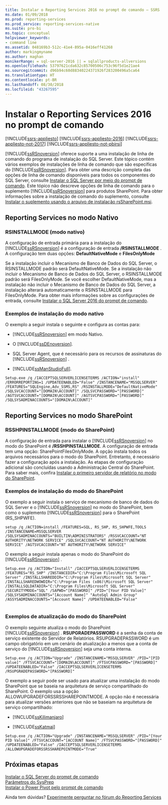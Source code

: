 ```yaml
---
title: Instalar o Reporting Services 2016 no prompt de comando – SSRS | Microsoft Docs
ms.date: 01/09/2018
ms.prod: reporting-services
ms.prod_service: reporting-services-native
ms.suite: pro-bi
ms.topic: conceptual
helpviewer_keywords:
- command line
ms.assetid: 048169b3-512c-41e4-895a-0416eff41268
author: markingmyname
ms.author: maghan
monikerRange: = sql-server-2016 || = sqlallproducts-allversions
ms.openlocfilehash: 53797621cda632c85700506c753c96f5d1e21ae4
ms.sourcegitcommit: d96b94c60d88340224371926f283200496a5ca64
ms.translationtype: HT
ms.contentlocale: pt-BR
ms.lasthandoff: 08/30/2018
ms.locfileid: "43267595"
---
```

# <a name="install-reporting-services-2016-at-the-command-prompt"></a>Instalar o Reporting Services 2016 no prompt de comando

[!INCLUDE[ssrs-appliesto](../../includes/ssrs-appliesto.md)] [!INCLUDE[ssrs-appliesto-2016](../../includes/ssrs-appliesto-2016.md)] [!INCLUDE[ssrs-appliesto-not-2017](../../includes/ssrs-appliesto-not-2017.md)] [!INCLUDE[ssrs-appliesto-not-pbirsi](../../includes/ssrs-appliesto-not-pbirs.md)]

[!INCLUDE[ssRSnoversion](../../includes/ssrsnoversion-md.md)] oferece suporte a uma instalação de linha de comando do programa de instalação do SQL Server. Este tópico contém vários exemplos de instalações de linha de comando que são específicas do [!INCLUDE[ssRSnoversion](../../includes/ssrsnoversion-md.md)]. Para obter uma descrição completa das opções de linha de comando disponíveis para todos os componentes do SQL Server, consulte [Instalar o SQL Server por meio do prompt de comando](../../database-engine/install-windows/install-sql-server-2016-from-the-command-prompt.md). Este tópico não descreve opções de linha de comando para o suplemento [!INCLUDE[ssRSnoversion](../../includes/ssrsnoversion-md.md)] para produtos SharePoint. Para obter informações sobre a instalação de comando do suplemento, consulte [Instalar o suplemento usando o arquivo de instalação rsSharePoint.msi](../../reporting-services/install-windows/install-or-uninstall-the-reporting-services-add-in-for-sharepoint.md#bkmk_install_rssharepoint).

##  <a name="bkmk_native_mode"></a> Reporting Services no modo Nativo

### <a name="rsinstallmode-native-mode"></a>RSINSTALLMODE (modo nativo)
 A configuração de entrada primária para a instalação do [!INCLUDE[ssRSnoversion](../../includes/ssrsnoversion-md.md)] é a configuração de entrada **/RSINSTALLMODE** . A configuração tem duas opções: **DefaultNativeMode** e **FilesOnlyMode**  
  
 Se a instalação incluir o Mecanismo de Banco de Dados do SQL Server, o RSINSTALLMODE padrão será DefaultNativeMode. Se a instalação não incluir o Mecanismo de Banco de Dados do SQL Server, o RSINSTALLMODE padrão será FilesOnlyMode. Se você escolher DefaultNativeMode, mas a instalação não incluir o Mecanismo de Banco de Dados do SQL Server, a instalação alterará automaticamente o RSINSTALLMODE para FilesOnlyMode. Para obter mais informações sobre as configurações de entrada, consulte [Instalar o SQL Server 2016 do prompt de comando](../../database-engine/install-windows/install-sql-server-2016-from-the-command-prompt.md).

### <a name="examples-of-native-mode-installation"></a>Exemplos de instalação do modo nativo

 O exemplo a seguir instala o seguinte e configura as contas para:  
  
-   [!INCLUDE[ssRSnoversion](../../includes/ssrsnoversion-md.md)] em modo Nativo.  
  
-   O [!INCLUDE[ssDEnoversion](../../includes/ssdenoversion-md.md)].  
  
-   SQL Server Agent, que é necessário para os recursos de assinaturas do [!INCLUDE[ssRSnoversion](../../includes/ssrsnoversion-md.md)] .  
  
-   [!INCLUDE[ssManStudioFull](../../includes/ssmanstudiofull-md.md)].  
  
```  
Setup.exe /q /IACCEPTSQLSERVERLICENSETERMS /ACTION="install" /ERRORREPORTING=1 /UPDATEENABLED="False" /INSTANCENAME="MSSQLSERVER" /FEATURES="SQLEngine,Adv_SSMS,RS" /RSINSTALLMODE="DefaultNativeMode" /SQLSVCACCOUNT="[DOMAIN\ACCOUNT]" /SQLSVCPASSWORD="[PASSWORD]" /AGTSVCACCOUNT="[DOMAIN\ACCOUNT]" /AGTSVCPASSWORD="[PASSWORD]" /SQLSYSADMINACCOUNTS="[DOMAIN\ACCOUNT]"  
```  
  
##  <a name="bkmk_sharepoint_mode"></a> Reporting Services no modo SharePoint  
  
### <a name="rsshpinstallmode-sharepoint-mode"></a>RSSHPINSTALLMODE (modo do SharePoint)  
 A configuração de entrada para instalar o [!INCLUDE[ssRSnoversion](../../includes/ssrsnoversion-md.md)] no modo do SharePoint é **/RSSHPINSTALLMODE**. A configuração de entrada tem uma opção: SharePointFilesOnlyMode. A opção instala todos os arquivos necessários para o modo do SharePoint. Entretanto, é necessário fazer a configuração após a instalação. As etapas de configuração adicional são concluídas usando a Administração Central do SharePoint. Para saber mais, confira [Instalar o primeiro servidor de relatório no modo do SharePoint](install-the-first-report-server-in-sharepoint-mode.md).  
  
### <a name="examples-of-sharepoint-mode-installation"></a>Exemplos de instalação do modo do SharePoint  
 O exemplo a seguir instala o serviço de mecanismo de banco de dados do SQL Server e o [!INCLUDE[ssRSnoversion](../../includes/ssrsnoversion-md.md)] no modo do SharePoint, bem como o suplemento [!INCLUDE[ssRSnoversion](../../includes/ssrsnoversion-md.md)] para o SharePoint (RS_SHPWFE).  
  
```  
setup /q /ACTION=install /FEATURES=SQL, RS_SHP, RS_SHPWFE,TOOLS /INSTANCENAME=MSSQLSERVER /SQLSYSADMINACCOUNTS="BUILTIN\ADMINISTRATORS" /RSSVCACCOUNT="NT AUTHORITY\NETWORK SERVICE" /SQLSVCACCOUNT="NT AUTHORITY\NETWORK SERVICE" /AGTSVCACCOUNT="NT AUTHORITY\NETWORK SERVICE"  
```  
  
 O exemplo a seguir instala apenas o modo do SharePoint do [!INCLUDE[ssRSnoversion](../../includes/ssrsnoversion-md.md)] .  
  
```  
Setup.exe /q /ACTION="Install" /IACCEPTSQLSERVERLICENSETERMS /FEATURES="RS_SHP" /INSTANCEDIR="C:\Program Files\Microsoft SQL Server" /INSTALLSHAREDDIR="C:\Program Files\Microsoft SQL Server" /INSTALLSHAREDWOWDIR="C:\Program Files (x86)\Microsoft SQL Server" /INSTALLSQLDATADIR="C:\Program Files\Microsoft SQL Server" /SECURITYMODE="SQL" /SAPWD="[PASSWORD]" /PID="[Your PID Value]" /SQLSYSADMINACCOUNTS="[Account Name]" "AutoSql Admin Group" /ASSYSADMINACCOUNTS="[Account Name]" /UPDATEENABLED="False"  
  
```  
  
### <a name="examples-of-sharepoint-mode-upgrade"></a>Exemplos de atualização do modo do SharePoint  
 O exemplo seguinte atualiza o modo do SharePoint [!INCLUDE[ssRSnoversion](../../includes/ssrsnoversion-md.md)] . **RSUPGRADEPASSWORD** é a senha da conta de serviço existente do Servidor de Relatórios. RSUPGRADEPASSWORD é um campo obrigatório em um cenário de atualização a menos que a conta de serviço do [!INCLUDE[ssRSnoversion](../../includes/ssrsnoversion-md.md)] seja uma conta interna.  
  
```  
Setup.exe /q /ACTION="Upgrade" /INSTANCENAME="MSSQLSERVER" /PID="[PID value]" /FTSVCACCOUNT="[DOMAIN\ACCOUNT]" /FTSVCPASSWORD="[PASSWORD]" /UPDATEENABLED="False" /IACCEPTSQLSERVERLICENSETERMS /RSUPGRADEPASSWORD="[PASSWORD]"  
```  
  
 O exemplo a seguir pode ser usado para atualizar uma instalação do modo SharePoint que se baseia na arquitetura de serviço compartilhado do SharePoint. O exemplo usa a opção ALLOWUPGRADEFORSSRSSHAREPOINTMODE. A opção não é necessária para atualizar versões anteriores que não se baseiam na arquitetura de serviço compartilhado:  
  
-   [!INCLUDE[ssKilimanjaro](../../includes/sskilimanjaro-md.md)]  
  
-   [!INCLUDE[ssKatmai](../../includes/sskatmai-md.md)]  
  
```  
Setup.exe /q /ACTION="Upgrade" /INSTANCENAME="MSSQLSERVER" /PID="[Your PID Value]" /FTSVCACCOUNT="[ACCOUNT Name]" /FTSVCPASSWORD="[PASSWORD]" /UPDATEENABLED="False" /IACCEPTSQLSERVERLICENSETERMS /ALLOWUPGRADEFORSSRSSHAREPOINTMODE="True"  
```

## <a name="next-steps"></a>Próximas etapas

[Instalar o SQL Server do prompt de comando](../../database-engine/install-windows/install-sql-server-from-the-command-prompt.md)   
[Parâmetros do SysPrep](../../database-engine/install-windows/install-sql-server-from-the-command-prompt.md#SysPrep)   
[Instalar o Power Pivot pelo prompt de comando](http://msdn.microsoft.com/7f1f2b28-c9f5-49ad-934b-02f2fa6b9328)  

Ainda tem dúvidas? [Experimente perguntar no fórum do Reporting Services](http://go.microsoft.com/fwlink/?LinkId=620231)
